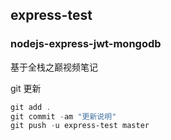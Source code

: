 ## express-test
### nodejs-express-jwt-mongodb

基于全栈之巅视频笔记

git 更新
``` powershell
git add .
git commit -am "更新说明"
git push -u express-test master

```